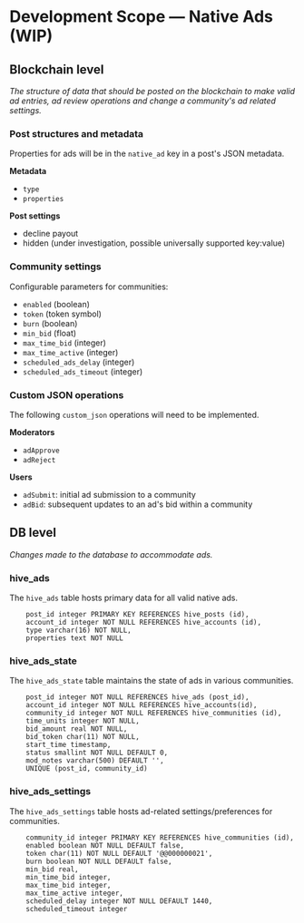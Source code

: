 # Development Scope — Native Ads (WIP)

## Blockchain level

*The structure of data that should be posted on the blockchain to make valid ad entries, ad review operations and change a community's ad related settings.*

### Post structures and metadata

Properties for ads will be in the `native_ad` key in a post's JSON metadata.

**Metadata**

- `type`
- `properties`

**Post settings**

- decline payout
- hidden (under investigation, possible universally supported key:value)


### Community settings

Configurable parameters for communities:

- `enabled` (boolean)
- `token` (token symbol)
- `burn` (boolean)
- `min_bid` (float)
- `max_time_bid` (integer)
- `max_time_active` (integer)
- `scheduled_ads_delay` (integer)
- `scheduled_ads_timeout` (integer)


### Custom JSON operations

The following `custom_json` operations will need to be implemented.

**Moderators**

- `adApprove`
- `adReject`

**Users**

- `adSubmit`: initial ad submission to a community
- `adBid`: subsequent updates to an ad's bid within a community

## DB level

*Changes made to the database to accommodate ads.*

### hive_ads

The `hive_ads` table hosts primary data for all valid native ads.

```
    post_id integer PRIMARY KEY REFERENCES hive_posts (id),
    account_id integer NOT NULL REFERENCES hive_accounts (id),
    type varchar(16) NOT NULL,
    properties text NOT NULL

```

### hive_ads_state

The `hive_ads_state` table maintains the state of ads in various communities.

```
    post_id integer NOT NULL REFERENCES hive_ads (post_id),
    account_id integer NOT NULL REFERENCES hive_accounts(id),
    community_id integer NOT NULL REFERENCES hive_communities (id),
    time_units integer NOT NULL,
    bid_amount real NOT NULL,
    bid_token char(11) NOT NULL,
    start_time timestamp,
    status smallint NOT NULL DEFAULT 0,
    mod_notes varchar(500) DEFAULT '',
    UNIQUE (post_id, community_id)

```

### hive_ads_settings

The `hive_ads_settings` table hosts ad-related settings/preferences for communities.

```
    community_id integer PRIMARY KEY REFERENCES hive_communities (id),
    enabled boolean NOT NULL DEFAULT false,
    token char(11) NOT NULL DEFAULT '@@000000021',
    burn boolean NOT NULL DEFAULT false,
    min_bid real,
    min_time_bid integer,
    max_time_bid integer,
    max_time_active integer,
    scheduled_delay integer NOT NULL DEFAULT 1440,
    scheduled_timeout integer

```
